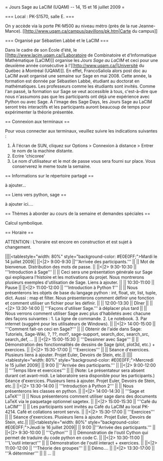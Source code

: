 = Jours Sage au LaCIM (UQAM) -- 14, 15 et 16 juillet 2009 =


=== Local : PK-S1570, salle E. ===

On y accède via la porte PK-M500 au niveau métro (près de la rue Jeanne-Mance).
[[http://www.uqam.ca/campus/pavillons/pk.htm|Carte du campus]]

=== Organisé par Sébastien Labbé et le LaCIM ===

Dans le cadre de son École d'été, le [[http://www.lacim.uqam.ca/|Laboratoire de Combinatoire et d'Informatique Mathématique (LaCIM)]] organise les *Jours Sage au LaCIM* et ceci pour une deuxième année consécutive à l'[[http://www.uqam.ca/|Université du Québec à Montréal (UQAM)]]. En effet, FrancoSaliola alors post doc au LaCIM avait organisé une semaine sur Sage en mai 2008. Cette année, la formation est donnée par Sébastien Labbé, étudiant au doctorat en mathématiques. Les professeurs comme les étudiants sont invités. Comme l'an passé, la formation sur Sage se veut accessible à tous, c'est-à-dire que nous n'assumons pas que les participants ont déjà une expérience avec Python ou avec Sage. À l'image des Sage Days, les Jours Sage au LaCIM seront très interactifs et les participants auront beaucoup de temps pour expérimenter la théorie présentée.

== Connexion aux terminaux ==

Pour vous connecter aux terminaux, veuillez suivre les indications suivantes :
1. À l'écran de SUN, cliquez sur Options > Connexion à distance > Entrer le nom de la machine distante.
2. Ecrire 'chicoree'
3. Le nom d'utilisateur et le mot de passe vous sera fourni sur place. Vous conserverez le meme toute la semaine.


== Informations sur le répertoire partagé ==

à ajouter...

== Liens vers python, sage ==

 à ajouter ici....

== Thèmes à aborder au cours de la semaine et demandes spéciales ==

Calcul symbolique.

== Horaire ==

ATTENTION : L'horaire est encore en construction et est sujet à changement.

||||<tablestyle="width: 80%" style="background-color: #E0E0FF;">Mardi le 14 juillet 2009||
||<|2> 9:00-9:30 ||'''Arrivée des participants.''' ||
|| Mot de bienvenue. Distribution des mots de passe. ||
||<|2> 9:30-10:30 || '''Introduction à Sage''' ||
|| Ceci sera une présentation générale sur Sage qui expliquera l'histoire et les motivations du projet. Nous montrerons plusieurs exemples d'utilisation de Sage. Liens à ajouter. ||
|| 10:30-11:00 || Pause ||
||<|2> 11:00-12:00 || '''Introduction à Python 1''' ||
|| Nous présenterons les objets de base du langage python : int, float, str, list, tuple, dict. Aussi : map et filter. Nous présenterons comment définir une fonction et comment utiliser un fichier pour les définir. ||
|| 12:00-13:30 || Dîner ||
||<|2> 13:30-14:00 || '''Façons d'utiliser Sage.''' à déplacer plus tard ||
|| Nous verrons comment utiliser Sage avec plus d'habiletés avec chacune des façons suivantes : 1. La ligne de commande. 2. Le notebook.  3. Par internet (suggéré pour les utilisateurs de Windows). ||
||<|2> 14:00-15:00 || '''Comment fait-on ceci en Sage?''' ||
|| Obtenir de l'aide dans Sage: Tutoriels, Sage-Wiki, ?, ??, *mot*?, sage-support, search_doc, search_src, search_def, ... ||
||<|2> 15:00-15:30 || '''Dessinner avec Sage''' ||
|| Démonstration des fonctionnalités de dessins de Sage (plot, plot3d, etc.) + exercices. ||
||<|2> 15:30-17:00 || '''Exercices''' ||
|| Séance d'exercices. Plusieurs liens à ajouter. Projet Euler, Devoirs de Stein, etc.||
||||<tablestyle="width: 80%" style="background-color: #E0E0FF;">Mercredi le 15 juillet 2009||
|| 9:00 ||'''Arrivée des participants.''' ||
||<|2> 9:00-12:00 || '''Temps libre et exercices''' ||
|| (Note: Le présentateur sera absent durant cet avant-midi. Le laboratoire sera disponible pour les participants.) Séance d'exercices. Plusieurs liens à ajouter. Projet Euler, Devoirs de Stein, etc.||
||<|2> 13:30-14:00 || '''Introduction à Python 2''' ||
|| Nous présenterons les classes en python. ||
||<|2> 14:00-14:30 || '''Sage et LaTeX''' ||
|| Nous présenterons comment utiliser sage dans des documents LaTeX via le paquetage optionnel sagetex. ||
||<|2> 15:00-15:30 || '''Café du LaCIM''' ||
|| Les participants sont invités au Café du LaCIM au local PK-4214. Café et collations seront servis. ||
||<|2> 15:30-17:00 || '''Exercices''' ||
|| Séance d'exercices. Plusieurs liens à ajouter. Projet Euler, Devoirs de Stein, etc.||
||||<tablestyle="width: 80%" style="background-color: #E0E0FF;">Jeudi le 16 juillet 2009||
|| 9:00 ||'''Arrivée des participants.''' ||
||<|2> 9:30-10:00 || '''Cython''' ||
|| Démonstration de l'outil Cython qui permet de traduire du code python en code C. ||
||<|2> 10:30-11:00 || '''L'outil interact''' ||
|| Démonstration de l'outil interact + exercices. ||
||<|2> 11:00-12:00 || '''Théorie des groupes''' ||
|| Démo.... ||
||<|2> 13:30-17:00 || '''À déterminer''' ||
|| ... ||
